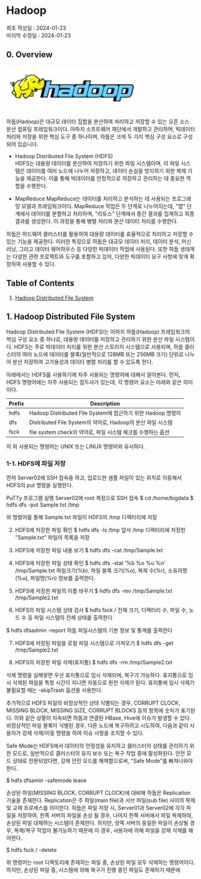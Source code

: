 # Hadoop
최초 작성일 : 2024-01-23  
마지막 수정일 : 2024-01-23
  
## 0. Overview

<img src="./images/logo_hadoop.png" width="360" height="120" alt="Textbook">


하둡(Hadoop)은 대규모 데이터 집합을 분산하여 처리하고 저장할 수 있는 오픈 소스 분산 컴퓨팅 프레임워크이다. 아파치 소프트웨어 재단에서 개발하고 관리하며, 빅데이터 처리와 저장을 위한 핵심 도구 중 하나이며, 하둡은 크게 두 가지 핵심 구성 요소로 구성되어 있습니다.

- Hadoop Distributed File System (HDFS)  
  HDFS는 대용량 데이터를 분산하여 저장하기 위한 파일 시스템이며, 이 파일 시스템은 데이터를 여러 노드에 나누어 저장하고, 데이터 손실을 방지하기 위한 복제 기능을 제공한다. 이를 통해 빅데이터를 안정적으로 저장하고 관리하는 데 중요한 역할을 수행한다.

- MapReduce
  MapReduce는 데이터를 처리하고 분석하는 데 사용되는 프로그래밍 모델과 프레임워크이다. MapReduce 작업은 두 단계로 나누어지는데, "맵" 단계에서 데이터를 분할하고 처리하며, "리듀스" 단계에서 중간 결과를 집계하고 최종 결과를 생성한다. 이 과정을 통해 병렬 처리와 분산 데이터 처리를 수행한다.

하둡은 하드웨어 클러스터를 활용하여 대용량 데이터를 효율적으로 처리하고 저장할 수 있는 기능을 제공한다. 이러한 특징으로 하둡은 대규모 데이터 처리, 데이터 분석, 머신러닝, 그리고 데이터 웨어하우스 등 다양한 빅데이터 작업에 사용된다. 또한 하둡 생태계는 다양한 관련 프로젝트와 도구를 포함하고 있어, 다양한 빅데이터 요구 사항에 맞게 확장하여 사용할 수 있다.

## Table of Contents

1. [Hadoop Distributed File System](#1.-Hadoop-Distributed-File-System)


## 1. Hadoop Distributed File System  

Hadoop Distributed File System (HDFS)는 아파치 하둡(Hadoop) 프레임워크의 핵심 구성 요소 중 하나로, 대용량 데이터를 저장하고 관리하기 위한 분산 파일 시스템이다. HDFS는 주로 빅데이터 처리를 위한 분산 스토리지 시스템으로 사용되며, 하둡 클러스터의 여러 노드에 데이터를 블록(일반적으로 128MB 또는 256MB 크기) 단위로 나누어 분산 저장하여 고가용성과 데이터 병렬 처리를 할 수 있도록 한다. 

아래에서는 HDFS를 사용하기에 자주 사용되는 명령어에 대해서 알아본다. 먼저, HDFS 명령어에는 자주 사용되는 접두사가 있는데, 각 명령어 요소는 아래와 같은 의미이다.

|Prefix|Description|
|--|--|
|hdfs|Hadoop Distributed File System에 접근하기 위한 Hadoop 명령어|
|dfs|Distributed File System의 약어로, Hadoop의 분산 파일 시스템|
|fsck|file system check의 약어로, 파일 시스템 체크를 수행하는 옵션|

이 외 사용되는 명령어는 UNIX 또는 LINUX 명령어와 유사하다.

### 1-1. HDFS에 파일 저장
먼저 Server02에 SSH 접속을 하고, 업로드한 샘플 파일이 있는 위치로 이동해서 HDFS의 put 명령을 실행한다.

PuTTy 프로그램 실행
Server02에 root 계정으로 SSH 접속
$ cd /home/bigdata
$ hdfs dfs -put Sample.txt /tmp

위 명령어를 통해 Sample.txt 파일이 HDFS의 /tmp 디렉터리에 저장


2. HDFS에 저장한 파일 확인
$ hdfs dfs -ls /tmp
앞서 /tmp 디렉터리에 저장한 "Sample.txt" 파일의 목록을 저장

3. HDFS에 저장한 파일 내용 보기
$ hdfs dfs -cat /tmp/Sample.txt

4. HDFS에 저장한 파일 상태 확인
$ hdfs dfs -stat '%b %o %u %n' /tmp/Sample.txt
파일크기(%b), 파일 블록 크기(%o), 복제 수(%r), 소유자명(%u), 파일명(%n) 정보를 출력한다.

5. HDFS에 저장한 파일의 이름 바꾸기
$ hdfs dfs -mv /tmp/Sample.txt /tmp/Sample2.txt

6. HDFS의 파일 시스템 상태 검사
$ hdfs fsck /
전체 크기, 디렉터리 수, 파일 수, 노드 수 등 파일 시스템의 전체 상태를 출력한다

$ hdfs dfsadmin -report
하둡 파일시스템의 기본 정보 및 통계를 출력한다

7. HDFS에 저장된 파일을 로컬 파일 시스템으로 가져오기
$ hdfs dfs -get /tmp/Sample2.txt

8. HDFS의 저장한 파일 삭제(휴지통)
$ hdfs dfs -rm /tmp/Sample2.txt

삭제 명령을 실해앟면 우선 휴지통으로 임시 삭제되며, 복구가 가능하다.
휴지통으로 임시 삭제된 파일을 특정 시간이 지나면 자동으로 완전 삭제가 된다.
휴지통에 임시 삭제가 불필요할 때는 -skipTrash 옵션을 사용한다.

추가적으로 HDFS 파일의 비정상적인 상태 식별되는 경우, CORRUPT CLOCK, MISSING BLOCK, MISSING SIZE, CORRUPT BLOCKS 등의 항목에 숫자가 표기된다. 이와 같은 상황이 지속되면 하둡과 연결된 HBase, Hive에 이슈가 발생할 수 있다. 비정상적인 파일 블록이 식별된 경우, 다른 노드에 복구하려고 시도하여, 다음과 같이 사용자가 강제 삭제/이동 명령을 하여 이슈 사항을 조치할 수 있다.

Safe Mode는 HDFS에서 데이터의 안정성을 유지하고 클러스터의 상태를 관리하기 위한 모드로, 일반적으로 클러스터의 유지 보수 또는 복구 작업 중에 활성화된다. 안전 모드 상태로 전환되었다면, 강제 안전 모드를 해제함으로써, "Safe Mode"를 빠져나와야 한다.

$ hdfs dfsamin -safemode leave

손상된 파일(MISSING BLOCK, CORRUPT CLOCK)에 대비해 하둡은 Replication 기술을 존재한다. Replication은 주 파일(main file)과 서브 파일(sub file) 사이의 복제 및 교체 프로세스를 의미한다. 하둡은 파일 저장 시, Server01과 Server02에 각각 파일을 저장하여, 한쪽 서버의 파일을 손상 될 경우, 나머지 한쪽 서버에서 파일 복제하여, 손상된 파일 대체하는 시스템이 존재한다. 하지만, 양쪽 서버의 동일한 파일이 손상될 경우, 복제/복구 작업이 불가능하기 때문에 이 경우, 사용자에 의해 파일을 강제 삭제를 해야한다.

$ hdfs fsck / -delete

위 명령어는 root 디렉토리에 존재하는 파일 중, 손상된 파일 모두 삭제하는 명령어이다. 하지만, 손상된 파일 중, 시스템에 의해 복구가 진행 중인 파일도 존재하기 때문에


